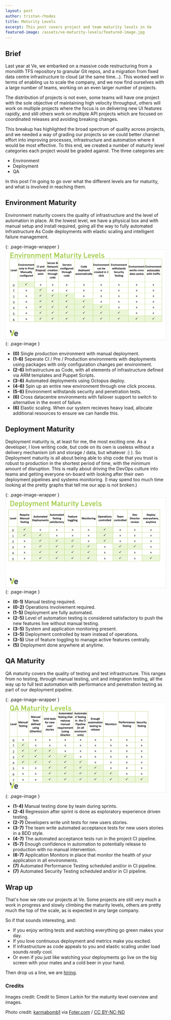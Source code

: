 ```yaml
---
layout: post
author: tristan-rhodes
title: Maturity Levels
excerpt: This post covers project and team maturity levels in Ve
featured-image: /assets/ve-maturity-levels/featured-image.jpg
---
```


## Brief
Last year at Ve, we embarked on a massive code restructuring from a monolith TFS repository to granular Git repos, and a migration from fixed data centre infrastructure to cloud (at the same time...). This worked well in terms of enabling us to scale the company, and we now find ourselves with a large number of teams, working on an even larger number of projects.

The distribution of projects is not even, some teams will have one project with the sole objective of maintaining high velocity throughput, others will work on multiple projects where the focus is on delivering new UI features rapidly, and still others work on multiple API projects which are focused on coordinated releases and avoiding breaking changes.

This breakup has highlighted the broad spectrum of quality across projects, and we needed a way of grading our projects so we could better channel effort into improving processes, infrastructure and automation where it would be most effective. To this end, we created a number of maturity level categories each project would be graded against. The three categories are:

* Environment
* Deployment
* QA

In this post I'm going to go over what the different levels are for maturity, and what is involved in reaching them.

## Environment Maturity

Environment maturity covers the quality of infrastructure and the level of automation in place. At the lowest level, we have a physical box and with manual setup and install required, going all the way to fully automated Infrastructure As Code deployments with elastic scaling and intelligent failure management.

{: .page-image-wrapper }
![Environment Maturity Levels](/assets/ve-maturity-levels/environment-maturity-levels.jpg){: .page-image }

* **(0)** Single production environment with manual deployment.
* **(1-6)** Seperate CI / Pre / Production environments with deployments using packages with only configuration changes per environment.
* **(2-6)** Infrastructure as Code, with all elements of infrastructure defined via ARM templates and Puppet Scripts.
* **(3-6)** Automated deployments using Octopus deploy.
* **(4-6)** Spin up an entire new environment through one click process.
* **(5-6)** Environment withstands security and penetration tests.
* **(6)** Cross datacentre environments with failover support to switch to alternative in the event of failure.
* **(6)** Elastic scaling. When our system recieves heavy load, allocate additional resources to ensure we can handle this.

## Deployment Maturity

Deployment maturity is, at least for me, the most exciting one. As a developer, I love writing code, but code on its own is useless without a delivery mechanism (oh and storage / data, but whatever :) ). So Deployment maturity is all about being able to ship code that you trust is robust to production in the shortest period of time, with the minimum amount of disruption. This is really about driving the DevOps culture into teams and getting everyone on-board with looking after their own deployment pipelines and systems monitoring. (I may spend too much time looking at the pretty graphs that tell me our app is not broken.)

{: .page-image-wrapper }
![Deployment Maturity Levels](/assets/ve-maturity-levels/deployment-maturity-levels.jpg){: .page-image }

* **(0-1)** Manual testing required.
* **(0-2)** Operations involvement required.
* **(1-5)** Deployment are fully automated.
* **(2-5)** Level of automation testing is considered satisfactory to push the new features live without manual testing.
* **(3-5)** System and application monitoring present.
* **(3-5)** Deployment controlled by team instead of operations.
* **(3-5)** Use of feature toggling to manage active features centrally.
* **(5)** Deployment done anywhere at anytime.

## QA Maturity

QA maturity covers the quality of testing and test infrastructure. This ranges from no testing, through manual testing, unit and integration testing, all the way up to full test automation with performance and penetration testing as part of our deployment pipeline.

{: .page-image-wrapper }
![QA Maturity Levels](/assets/ve-maturity-levels/qa-maturity-levels.jpg){: .page-image }

* **(1-4)** Manual testing done by team during sprints.
* **(2-4)** Regression after sprint is done as exploratory experience driven testing.
* **(2-7)** Developers write unit tests for new users stories.
* **(3-7)** The team write automated acceptance tests for new users stories in a BDD style.
* **(4-7)** The automated acceptance tests run in the project CI pipeline.
* **(5-7)** Enough confidence in automation to potentially release to production with no manual intervention.
* **(6-7)** Application Monitors in place that monitor the health of your application in all environments.
* **(7)** Automated Performance Testing scheduled and/or in CI pipeline.
* **(7)** Automated Security Testing scheduled and/or in CI pipeline.

## Wrap up
That's how we rate our projects at Ve. Some projects are still very much a work in progress and slowly climbing the maturity levels, others are pretty much the top of the scale, as is expected in any large company.

So if that sounds interesting, and:

* If you enjoy writing tests and watching everything go green makes your day.
* If you love continuous deployment and metrics make you excited.
* If infrastructure as code appeals to you and elastic scaling under load sounds _really_ cool.
* Or even if you just like watching your deployments go live on the big screen with your mates and a cold beer in your hand.

Then drop us a line, we are [hiring](https://www.veinteractive.com/about-us/careers/).

### Credits
Images credit: Credit to Simon Larkin for the maturity level overview and images.

Photo credit: <a href="https://www.flickr.com/photos/58376723@N07/5359060059/">karmabomb1</a> via <a href="http://foter.com/">Foter.com</a> / <a href="http://creativecommons.org/licenses/by-nc-nd/2.0/">CC BY-NC-ND</a>